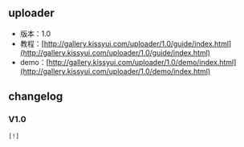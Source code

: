 ## uploader

* 版本：1.0
* 教程：[http://gallery.kissyui.com/uploader/1.0/guide/index.html](http://gallery.kissyui.com/uploader/1.0/guide/index.html)
* demo：[http://gallery.kissyui.com/uploader/1.0/demo/index.html](http://gallery.kissyui.com/uploader/1.0/demo/index.html)

## changelog

### V1.0

    [!]


